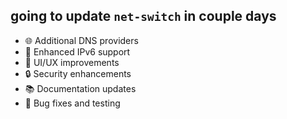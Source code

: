 ## going to update `net-switch` in couple days


- 🌐 Additional DNS providers
- 🔧 Enhanced IPv6 support
- 🎨 UI/UX improvements
- 🔒 Security enhancements
- 📚 Documentation updates
- 🐛 Bug fixes and testing
